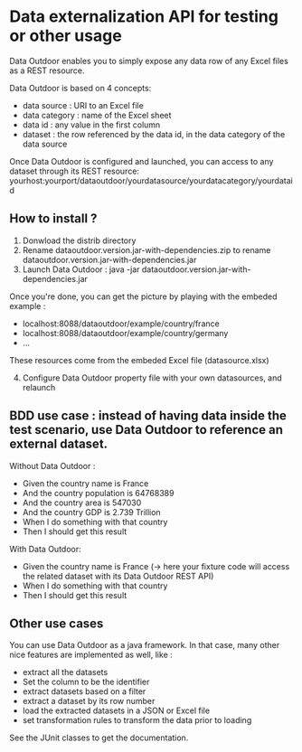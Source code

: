 # Data externalization API for testing or other usage
Data Outdoor enables you to simply expose any data row of any Excel files as a REST resource. 

Data Outdoor is based on 4 concepts:
* data source : URI to an Excel file
* data category : name of the Excel sheet
* data id : any value in the first column
* dataset : the row referenced by the data id, in the data category of the data source

Once Data Outdoor is configured and launched, you can access to any dataset through its REST resource: 
yourhost:yourport/dataoutdoor/yourdatasource/yourdatacategory/yourdataid

## How to install ?
1. Donwload the distrib directory
2. Rename dataoutdoor.version.jar-with-dependencies.zip to rename dataoutdoor.version.jar-with-dependencies.jar
3. Launch Data Outdoor : java -jar dataoutdoor.version.jar-with-dependencies.jar

Once you're done, you can get the picture by playing with the embeded example : 
* localhost:8088/dataoutdoor/example/country/france
* localhost:8088/dataoutdoor/example/country/germany
* ...

These resources come from the embeded Excel file (datasource.xlsx)

4. Configure Data Outdoor property file with your own datasources, and relaunch 

## BDD use case : instead of having data inside the test scenario, use Data Outdoor to reference an external dataset. 

Without Data Outdoor :
* Given the country name is France
* And the country population is 64768389
* And the country area is 547030
* And the country GDP is 2.739 Trillion
* When I do something with that country
* Then I should get this result

With Data Outdoor:
* Given the country name is France (-> here your fixture code will access the related dataset with its Data Outdoor REST API)
* When I do something with that country
* Then I should get this result

## Other use cases

You can use Data Outdoor as a java framework. In that case, many other nice features are implemented as well, like :
* extract all the datasets 
* Set the column to be the identifier
* extract datasets based on a filter
* extract a dataset by its row number
* load the extracted datasets in a JSON or Excel file
* set transformation rules to transform the data prior to loading

See the JUnit classes to get the documentation.
